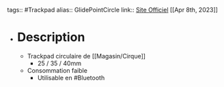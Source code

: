 tags:: #Trackpad 
alias:: GlidePointCircle
link:: [Site Officiel](https://www.cirque.com/glidepoint-circle-trackpads)
[[Apr 8th, 2023]]

- # Description
	- Trackpad circulaire de [[Magasin/Cirque]]
		- 25 / 35 / 40mm
	- Consommation faible
		- Utilisable en #Bluetooth